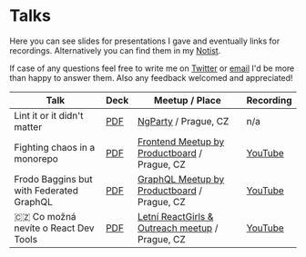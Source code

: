 # Talks

Here you can see slides for presentations I gave and eventually links for recordings. Alternatively you can find them in my [Notist](https://noti.st/jukben).

If case of any questions feel free to write me on [Twitter](https://twitter.com/jukben) or [email](mailto:jukben@gmail.com) I'd be more than happy to answer them. Also any feedback welcomed and appreciated!

| Talk                                     | Deck                                                                                                                                  | Meetup / Place                                                                        | Recording                               |
| ---------------------------------------- | ------------------------------------------------------------------------------------------------------------------------------------- | ------------------------------------------------------------------------------------- | --------------------------------------- |
| Lint it or it didn't matter              | [PDF](https://github.com/jukben/talks/blob/master/13-2-2019__ngParty%E2%80%93XXIV/lint-it-or-it-didnt-matter.pdf)                     | [NgParty](https://www.ngparty.cz/) / Prague, CZ                                       | n/a                                     |
| Fighting chaos in a monorepo             | [PDF](https://github.com/jukben/talks/blob/master/15-9-2021__Productboards%E2%80%93Frontend-Meetup/fighting-chaos-in-monorepo.pdf)    | [Frontend Meetup by Productboard](https://www.productboard.com/events/) / Prague, CZ  | [YouTube](https://youtu.be/qjcwXQCxQb4) |
| Frodo Baggins but with Federated GraphQL | [PDF](https://github.com/jukben/talks/blob/main/22-6-2022__Productboards-GraphQL-Meetup/frodo-baggins-but-with-federated-graphql.pdf) | [GraphQL Meetup by Productboard](https://www.productboard.com/events/) / Prague, CZ   | [YouTube](https://youtu.be/2pNw4dKxFrk) |
| 🇨🇿 Co možná nevíte o React Dev Tools     | [PDF](https://github.com/jukben/talks/blob/main/04-8-2023__ReactGirls/co-mozna-nevite-o-react-devtools.pdf)                           | [Letní ReactGirls & Outreach meetup](https://www.meetup.com/reactgirls/) / Prague, CZ | [YouTube](https://youtu.be/yG7yhaGQqg4) |

